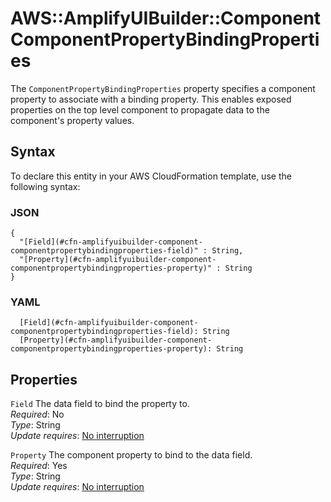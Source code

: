 # AWS::AmplifyUIBuilder::Component ComponentPropertyBindingProperties<a name="aws-properties-amplifyuibuilder-component-componentpropertybindingproperties"></a>

The `ComponentPropertyBindingProperties` property specifies a component property to associate with a binding property\. This enables exposed properties on the top level component to propagate data to the component's property values\.

## Syntax<a name="aws-properties-amplifyuibuilder-component-componentpropertybindingproperties-syntax"></a>

To declare this entity in your AWS CloudFormation template, use the following syntax:

### JSON<a name="aws-properties-amplifyuibuilder-component-componentpropertybindingproperties-syntax.json"></a>

```
{
  "[Field](#cfn-amplifyuibuilder-component-componentpropertybindingproperties-field)" : String,
  "[Property](#cfn-amplifyuibuilder-component-componentpropertybindingproperties-property)" : String
}
```

### YAML<a name="aws-properties-amplifyuibuilder-component-componentpropertybindingproperties-syntax.yaml"></a>

```
  [Field](#cfn-amplifyuibuilder-component-componentpropertybindingproperties-field): String
  [Property](#cfn-amplifyuibuilder-component-componentpropertybindingproperties-property): String
```

## Properties<a name="aws-properties-amplifyuibuilder-component-componentpropertybindingproperties-properties"></a>

`Field`  <a name="cfn-amplifyuibuilder-component-componentpropertybindingproperties-field"></a>
The data field to bind the property to\.  
*Required*: No  
*Type*: String  
*Update requires*: [No interruption](https://docs.aws.amazon.com/AWSCloudFormation/latest/UserGuide/using-cfn-updating-stacks-update-behaviors.html#update-no-interrupt)

`Property`  <a name="cfn-amplifyuibuilder-component-componentpropertybindingproperties-property"></a>
The component property to bind to the data field\.  
*Required*: Yes  
*Type*: String  
*Update requires*: [No interruption](https://docs.aws.amazon.com/AWSCloudFormation/latest/UserGuide/using-cfn-updating-stacks-update-behaviors.html#update-no-interrupt)